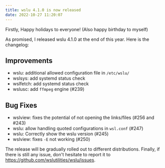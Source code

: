 ```yaml
---
title: wslu 4.1.0 is now released
date: 2022-10-27 11:20:07
---
```


Firstly, Happy holidays to everyone! (Also happy birthday to myself)

As promised, I released wslu 4.1.0 at the end of this year. Here is the changelog:

## Improvements

- wslu: additional allowed configuration file in `/etc/wslu/`
- wslsys: add systemd status check
- wslfetch: add systemd status check
- wslusc: add `ffmpeg` engine (#239)

## Bug Fixes

- wslview: fixes the potential of not opening the links/files (#256 and #243)
- wslu: allow handling quoted configurations in `wsl.conf` (#247)
- wslu: Correctly show the wslu version (#245)
- wslview: fixes `-E` not working (#250)



The release will be gradually rolled out to different distributions. Finally, if there is still any issue, don't hesitate to report it to <https://github.com/wslutilities/wslu/issues>.